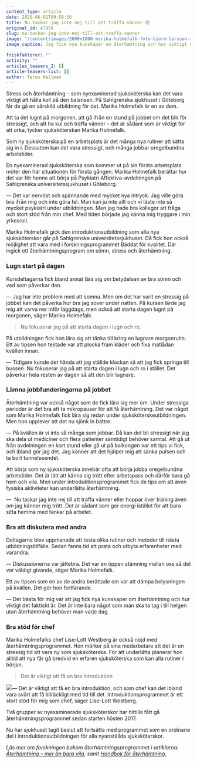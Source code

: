 ```yaml
---
content_type: article
date: 2020-06-02T09:58:16
title: Nu tackar jag inte nej till att träffa vänner 😎
original_id: 47950
slug: nu-tackar-jag-inte-nej-till-att-traffa-vanner
image: "/content/images/2000x1000-marika-holmefalk-foto-bjorn-larsson-roswall-tt.jpg"
image_caption: Jag fick nya kunskaper om återhämtning och hur viktigt det faktiskt är, säger Marika Holmefalk , ny i yrket som sjuksköterska, om kursen hon gått som bygger på ny forskning.

friskfaktorer: ""
activity: ""
articles_teasers_2: []
article-teasers-list: []
author: Teres Hallman
---
```


Stress och återhämtning – som nyexaminerad sjuksköterska kan det vara viktigt att hålla koll på den balansen. På Sahlgrenska sjukhuset i Göteborg får de gå en särskild utbildning för det. Marika Holmefalk är en av dem.

Att ta det lugnt på morgonen, att gå ifrån en stund på jobbet om det blir för stressigt, och att ha kul och träffa vänner – det är sådant som är viktigt för att orka, tycker sjuksköterskan Marika Holmefalk.

Som ny sjuksköterska på en arbetsplats är det många nya rutiner att sätta sig in i. Dessutom kan det vara stressigt, och många jobbar oregelbundna arbetstider.

En nyexaminerad sjuksköterska som kommer ut på sin första arbetsplats möter den här situationen för första gången. Marika Holmefalk berättar hur det var för henne att börja på Psykiatri Affektiva-avdelningen på Sahlgrenska universitetssjukhuset i Göteborg.

— Det var nervöst och spännande med mycket nya intryck. Jag ville göra bra ifrån mig och inte göra fel. Man kan ju inte allt och vi läste inte så mycket psykiatri under utbildningen. Men jag hade bra kollegor att fråga och stort stöd från min chef. Med tiden började jag känna mig tryggare i min yrkesroll.

Marika Holmefalk gick den introduktionsutbildning som alla nya sjuksköterskor går på Sahlgrenska universitetssjukhuset. Då fick hon också möjlighet att vara med i forskningsprogrammet Bäddat för kvalitet. Där ingick ett återhämtningsprogram om sömn, stress och återhämtning.

### Lugn start på dagen

Kursdeltagarna fick bland annat lära sig om betydelsen av bra sömn och vad som påverkar den.

— Jag har inte problem med att somna. Men om det har varit en stressig på jobbet kan det påverka hur bra jag sover under natten. På kursen lärde jag mig att varva ner inför läggdags, men också att starta dagen lugnt på morgonen, säger Marika Holmefalk.

> Nu fokuserar jag på att starta dagen i lugn och ro.

På utbildningen fick hon lära sig att tänka till kring en lugnare morgonrutin. Ett av tipsen hon testade var att plocka fram kläder och fixa matlådan kvällen innan.

— Tidigare kunde det hända att jag ställde klockan så att jag fick springa till bussen. Nu fokuserar jag på att starta dagen i lugn och ro i stället. Det påverkar hela resten av dagen så att den blir lugnare.

### Lämna jobbfunderingarna på jobbet

Återhämtning var också något som de fick lära sig mer om. Under stressiga perioder är det bra att ta mikropauser för att få återhämtning. Det var något som Marika Holmefalk fick lära sig redan under sjuksköterskeutbildningen. Men hon upplever att det nu sjönk in bättre.

— På kvällen är vi inte så många som jobbar. Då kan det bli stressigt när jag ska dela ut mediciner och flera patienter samtidigt behöver samtal. Att gå ut från avdelningen en kort stund eller gå ut på balkongen var ett tips vi fick, och ibland gör jag det. Jag känner att det hjälper mig att sänka pulsen och ta bort tunnelseendet.

Att börja som ny sjuksköterska innebär ofta att börja jobba oregelbundna arbetstider. Det är lätt att känna sig trött efter arbetspass och därför bara gå hem och vila. Men under introduktionsprogrammet fick de tips om att även fysiska aktiviteter kan underlätta återhämtning.

—  Nu tackar jag inte nej till att träffa vänner eller hoppar över träning även om jag känner mig trött. Det är sådant som ger energi istället för att bara sitta hemma med tankar på arbetet.

### Bra att diskutera med andra

Deltagarna blev uppmanade att testa olika rutiner och metoder till nästa utbildningstillfälle. Sedan fanns tid att prata och utbyta erfarenheter med varandra.

— Diskussionerna var jättebra. Det var en öppen stämning mellan oss så det var väldigt givande, säger Marika Holmefalk.

Ett av tipsen som en av de andra berättade om var att dämpa belysningen på kvällen. Det gör hon fortfarande.

— Det bästa för mig var att jag fick nya kunskaper om återhämtning och hur viktigt det faktiskt är. Det är inte bara något som man ska ta tag i till helgen utan återhämtning behöver man varje dag.

### Bra stöd för chef

Marika Holmefalks chef Lise-Lott Westberg är också nöjd med återhämtningsprogrammet. Hon märker på sina medarbetare att det är en stressig tid att vara ny som sjuksköterska. För att underlätta planerar hon alltid att nya får gå bredvid en erfaren sjuksköterska som kan alla rutiner i början.

> Det är viktigt att få en bra introduktion

[![](https://www.suntarbetsliv.se/wp-content/uploads/2020/06/200x220-lise-lott-westberg.jpg)](https://www.suntarbetsliv.se/wp-content/uploads/2020/06/200x220-lise-lott-westberg.jpg)— Det är viktigt att få en bra introduktion, och som chef kan det ibland vara svårt att få tillräckligt med tid till det. Introduktionsprogrammet är ett stort stöd för mig som chef, säger Lise-Lott Westberg.

Två grupper av nyexaminerade sjuksköterskor har hittills fått gå återhämtningsprogrammet sedan starten hösten 2017.

Nu har sjukhuset tagit beslut att fortsätta med programmet som en ordinarie del i introduktionsutbildningen för alla nyanställda sjuksköterskor.

_Läs mer om forskningen bakom återhämtningsprogrammet i artiklarna:  [Återhämtning – mer än bara vila](https://www.suntarbetsliv.se/forskning/organisatorisk-och-social-arbetsmiljo/aterhamtning-mer-an-bara-vila/), samt [Handbok för återhämtning.](https://www.suntarbetsliv.se/forskning/organisatorisk-och-social-arbetsmiljo/handbok-for-aterhamtning/)_
